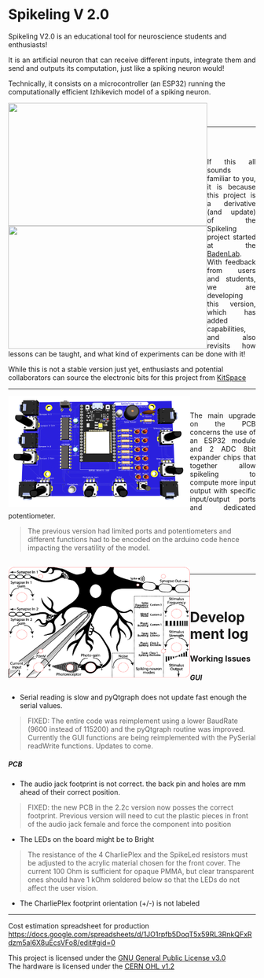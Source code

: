 # Spikeling V 2.0


Spikeling V2.0 is an educational tool for neuroscience students and enthusiasts!

<p style='text-align: justify;'>
It is an artificial neuron that can receive different inputs, integrate them and send and outputs its computation, just like a spiking neuron would!

Technically, it consists on a microcontroller (an ESP32) running the computationally efficient Izhikevich model of a spiking neuron.
</p>

<div>


<img align="left" width="405" height="250" src="https://github.com/MaxZimmer/Spikeling-V2/blob/main/Images/Spikeling_hardware.png">

<img align="left" width="405" height="250" src="https://github.com/MaxZimmer/Spikeling-V2/blob/main/GUI/Pictures%20%26%20Logos/Spikeling_GUI.gif">


</div>
<br><br/>

***
<br><br/>

<div>
<p style='text-align: justify;'>
If this all sounds familiar to you, it is because this project is a derivative (and update) of the Spikeling project started at the <a href="https://badenlab.org">BadenLab</a>.
With feedback from users and students, we are developing this version, which has added capabilities, and also revisits how lessons can be taught, and what kind of experiments can be done with it!

While this is not a stable version just yet, enthusiasts and potential collaborators can source the electronic bits for this project from <a href="https://kitspace.org/boards/github.com/maxzimmer/spikeling-v2/">KitSpace</a></p>
</div>


***


<p style='text-align: justify;'>
<img align="left" width="370" height="225" src="https://github.com/MaxZimmer/Spikeling-V2/blob/main/Images/PCB.png">

<br>
<p style='text-align: justify;'>
The main upgrade on the PCB concerns the use of an ESP32 module and 2 ADC 8bit expander chips that together allow spikeling to compute more input output with specific input/output ports and dedicated potentiometer.

>The previous version had limited ports and potentiometers and different functions had to be encoded on the arduino code hence impacting the versatility of the model.

<br>
<img align="left" width="370" height="225" src="https://github.com/MaxZimmer/Spikeling-V2/blob/main/Images/Spikeling_front.png">
</p>


---

<br>
<div>

# Development log

### Working Issues

##### GUI

- Serial reading is slow and pyQtgraph does not update fast enough the serial values.

>FIXED: The entire code was reimplement using a lower BaudRate (9600 instead of 115200) and the pyQtgraph routine was improved.
Currently the GUI functions are being reimplemented with the PySerial readWrite functions. Updates to come.

##### PCB
- The audio jack footprint is not correct. the back pin and holes are mm ahead of their correct position.

>FIXED: the new PCB in the 2.2c version now posses the correct footprint. Previous version will need to cut the plastic pieces in front of the audio jack female and force the component into position

- The LEDs on the board might be to Bright

> The resistance of the 4 CharliePlex and the SpikeLed resistors must be adjusted to the acrylic material chosen for the front cover. The current 100 Ohm is sufficient for opaque PMMA, but clear transparent ones should have 1 kOhm soldered below so that the LEDs do not affect the user vision.

- The CharliePlex footprint orientation (+/-) is not labeled

</div>



***


Cost estimation spreadsheet for production
https://docs.google.com/spreadsheets/d/1JO1rpfb5DoqT5x59RL3RnkQFxRdzm5al6X8uEcsVFo8/edit#gid=0

This project is licensed under the [GNU General Public License v3.0](https://github.com/BadenLab/Openspritzer/blob/master/LICENSE)<br>
The hardware is licensed under the [CERN OHL v1.2](https://github.com/BadenLab/LED-Zappelin/blob/master/PCB/LICENSE)
